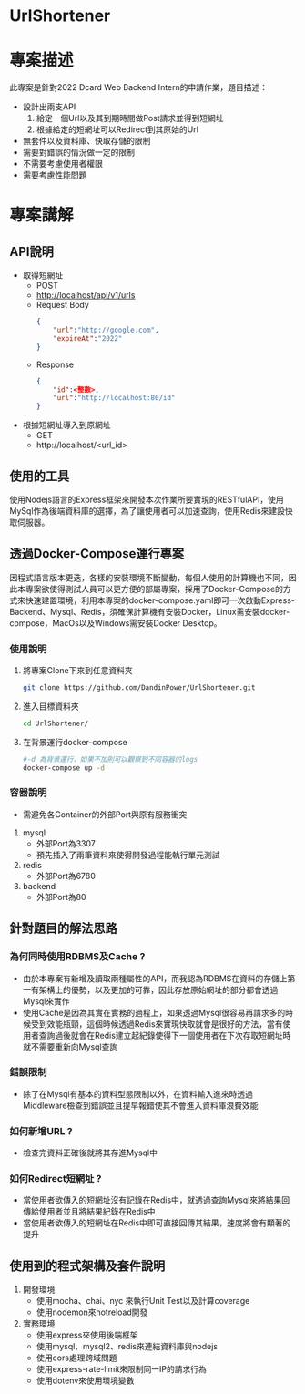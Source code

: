 # UrlShortener
# 專案描述
此專案是針對2022 Dcard Web Backend Intern的申請作業，題目描述：
- 設計出兩支API
    1. 給定一個Url以及其到期時間做Post請求並得到短網址
    2. 根據給定的短網址可以Redirect到其原始的Url
- 無套件以及資料庫、快取存儲的限制
- 需要對錯誤的情況做一定的限制
- 不需要考慮使用者權限
- 需要考慮性能問題
# 專案講解
## API說明
- 取得短網址
    - POST
    - [http://localhost/api/v1/urls](http://localhost/api/v1/urls)
    - Request Body
        ```json
        {
        	"url":"http://google.com",
        	"expireAt":"2022"
        }
        ```  
    - Response  
        ```json
        {
        	"id":<整數>,
        	"url":"http://localhost:80/id"
        }
        ```     
- 根據短網址導入到原網址
    - GET
    - http://localhost/<url_id>
## 使用的工具
使用Nodejs語言的Express框架來開發本次作業所要實現的RESTfulAPI，使用MySql作為後端資料庫的選擇，為了讓使用者可以加速查詢，使用Redis來建設快取伺服器。
## 透過Docker-Compose運行專案
因程式語言版本更迭，各樣的安裝環境不斷變動，每個人使用的計算機也不同，因此本專案欲使得測試人員可以更方便的部屬專案，採用了Docker-Compose的方式來快速建置環境，利用本專案的docker-compose.yaml即可一次啟動Express-Backend、Mysql、Redis，須確保計算機有安裝Docker，Linux需安裝docker-compose，MacOs以及Windows需安裝Docker Desktop。
### 使用說明
1. 將專案Clone下來到任意資料夾
    ```bash
    git clone https://github.com/DandinPower/UrlShortener.git
    ```
2. 進入目標資料夾    
    ```bash
    cd UrlShortener/
    ```    
3. 在背景運行docker-compose
    ```bash
    #-d 為背景運行，如果不加則可以觀察到不同容器的logs
    docker-compose up -d
    ```
### 容器說明
- 需避免各Container的外部Port與原有服務衝突
1. mysql
    - 外部Port為3307
    - 預先插入了兩筆資料來使得開發過程能執行單元測試
2. redis
    - 外部Port為6780
3. backend
    - 外部Port為80
## 針對題目的解法思路
### 為何同時使用RDBMS及Cache ?
- 由於本專案有新增及讀取兩種屬性的API，而我認為RDBMS在資料的存儲上第一有架構上的優勢，以及更加的可靠，因此存放原始網址的部分都會透過Mysql來實作
- 使用Cache是因為其實在實務的過程上，如果透過Mysql很容易再請求多的時候受到效能瓶頸，這個時候透過Redis來實現快取就會是很好的方法，當有使用者查詢過後就會在Redis建立起紀錄使得下一個使用者在下次存取短網址時就不需要重新向Mysql查詢
### 錯誤限制
- 除了在Mysql有基本的資料型態限制以外，在資料輸入進來時透過Middleware檢查到錯誤並且提早報錯使其不會進入資料庫浪費效能
### 如何新增URL ?
- 檢查完資料正確後就將其存進Mysql中
### 如何Redirect短網址 ?
- 當使用者欲傳入的短網址沒有記錄在Redis中，就透過查詢Mysql來將結果回傳給使用者並且將結果紀錄在Redis中
- 當使用者欲傳入的短網址在Redis中即可直接回傳其結果，速度將會有顯著的提升
## 使用到的程式架構及套件說明
1. 開發環境
    - 使用mocha、chai、nyc 來執行Unit Test以及計算coverage
    - 使用nodemon來hotreload開發
2. 實務環境
    - 使用express來使用後端框架
    - 使用mysql、mysql2、redis來連結資料庫與nodejs
    - 使用cors處理跨域問題
    - 使用express-rate-limit來限制同一IP的請求行為
    - 使用dotenv來使用環境變數
